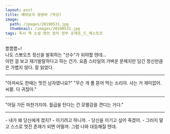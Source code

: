 ```yaml
---
layout: post
title: 예테보리 쌍쌍바 (박상)
image:
  path: /images/20190531.jpg
  thumbnail: /images/20190531.jpg
tags: 독서 책 소설 명언 정치 정부 조제프_드_메스트르
---
```


쁭쁭쁭~!   
나도 스뽀오츠 정신을 발휘하는 "선수"가 되야할 텐데...   
이런 걸 보고 재기발랄하다고 하는 건가. 요즘 스타일의 가벼운 문체지만 담긴 정신만큼은 가볍지 않다. 잘 읽었다.


<hr/>
"아저씨도 한때는 멋진 남자였나요?"
"무슨 개 풀 뜯어 먹는 소리야. 사는 거 재미없어. 씨팔. 다 귀찮아."

<hr/>
"어딜 가든 마찬가지야. 월급을 탄다는 건 모멸감을 견디는 거다."

<hr/>
- 내가 왜 당신에게 졌지?
- 이기려고 하니까.
- 당신을 이기고 싶어 죽겠어.
- 그러지 말고 스스로 멋진 존재가 되면 어떨까. 그럼 나와 대등해질 텐데.